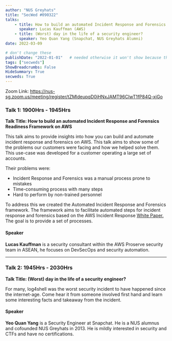 ```yaml
---
author: "NUS Greyhats"
title: "SecWed #090322"
talks:
    - title: How to build an automated Incident Response and Forensics Readiness Framework on AWS
      speaker: Lucas Kauffman (AWS)
    - title: (Worst) day in the life of a security engineer?
      speaker: Yeo Quan Yang (Snapchat, NUS Greyhats Alumni)
date: 2022-03-09

# don't change these
publishDate: "2022-01-01"   # needed otherwise it won't show because the date is in the future
tags: ["secweds"]
ShowBreadcrumbs: False
HideSummary: True
secweds: True
---
```


Zoom Link: https://nus-sg.zoom.us/meeting/register/tZMldeupqD0jHNxJAMT96CIwT1fP84Q-xjGo

### Talk 1: 1900Hrs - 1945Hrs
**Talk Title: How to build an automated Incident Response and Forensics Readiness Framework on AWS**

This talk aims to provide insights into how you can build and automate incident response and forensics on AWS. This talk aims to show some of the problems our customers were facing and how we helped solve them. This use-case was developed for a customer operating a large set of accounts. 

Their problems were:
* Incident Response and Forensics was a manual process prone to mistakes
* Time-consuming process with many steps
* Hard to perform by non-trained personnel


To address this we created the Automated Incident Response and Forensics framework. The framework aims to facilitate automated steps for incident response and forensics based on the AWS Incident Response [White Paper.](https://d1.awsstatic.com/whitepapers/aws_security_incident_response.pdf) The goal is to provide a set of processes.

#### Speaker

**Lucas Kauffman** is a security consultant within the AWS Proserve security team in ASEAN, he focuses on DevSecOps and security automation.

---

### Talk 2: 1945Hrs - 2030Hrs
**Talk Title: (Worst) day in the life of a security engineer?**

For many, log4shell was the worst security incident to have happened since the internet-age. Come hear it from someone involved first hand and learn some interesting facts and takeaway from the incident.

#### Speaker

**Yeo Quan Yang** is a Security Engineer at Snapchat. He is a NUS alumnus and cofounded NUS Greyhats in 2013. He is mildly interested in security and CTFs and have no certifications.
